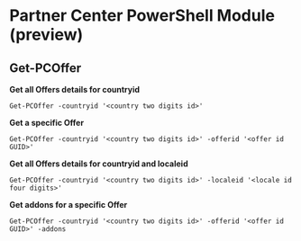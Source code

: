 # Partner Center PowerShell Module (preview) #

## Get-PCOffer ##

**Get all Offers details for countryid**

    Get-PCOffer -countryid '<country two digits id>' 

**Get a specific Offer**

    Get-PCOffer -countryid '<country two digits id>' -offerid '<offer id GUID>'

**Get all Offers details for countryid and localeid**

    Get-PCOffer -countryid '<country two digits id>' -localeid '<locale id four digits>'

**Get addons for a specific Offer**

    Get-PCOffer -countryid '<country two digits id>' -offerid '<offer id GUID>' -addons


